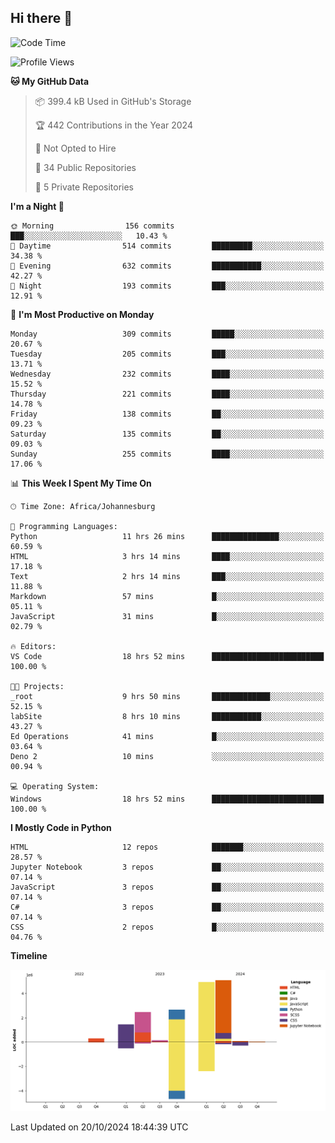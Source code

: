 ## Hi there 👋
<!--START_SECTION:waka-->
![Code Time](http://img.shields.io/badge/Code%20Time-53%20hrs%2012%20mins-blue)

![Profile Views](http://img.shields.io/badge/Profile%20Views-21-blue)

**🐱 My GitHub Data** 

> 📦 399.4 kB Used in GitHub's Storage 
 > 
> 🏆 442 Contributions in the Year 2024
 > 
> 🚫 Not Opted to Hire
 > 
> 📜 34 Public Repositories 
 > 
> 🔑 5 Private Repositories 
 > 
**I'm a Night 🦉** 

```text
🌞 Morning                156 commits         ███░░░░░░░░░░░░░░░░░░░░░░   10.43 % 
🌆 Daytime                514 commits         █████████░░░░░░░░░░░░░░░░   34.38 % 
🌃 Evening                632 commits         ███████████░░░░░░░░░░░░░░   42.27 % 
🌙 Night                  193 commits         ███░░░░░░░░░░░░░░░░░░░░░░   12.91 % 
```
📅 **I'm Most Productive on Monday** 

```text
Monday                   309 commits         █████░░░░░░░░░░░░░░░░░░░░   20.67 % 
Tuesday                  205 commits         ███░░░░░░░░░░░░░░░░░░░░░░   13.71 % 
Wednesday                232 commits         ████░░░░░░░░░░░░░░░░░░░░░   15.52 % 
Thursday                 221 commits         ████░░░░░░░░░░░░░░░░░░░░░   14.78 % 
Friday                   138 commits         ██░░░░░░░░░░░░░░░░░░░░░░░   09.23 % 
Saturday                 135 commits         ██░░░░░░░░░░░░░░░░░░░░░░░   09.03 % 
Sunday                   255 commits         ████░░░░░░░░░░░░░░░░░░░░░   17.06 % 
```


📊 **This Week I Spent My Time On** 

```text
🕑︎ Time Zone: Africa/Johannesburg

💬 Programming Languages: 
Python                   11 hrs 26 mins      ███████████████░░░░░░░░░░   60.59 % 
HTML                     3 hrs 14 mins       ████░░░░░░░░░░░░░░░░░░░░░   17.18 % 
Text                     2 hrs 14 mins       ███░░░░░░░░░░░░░░░░░░░░░░   11.88 % 
Markdown                 57 mins             █░░░░░░░░░░░░░░░░░░░░░░░░   05.11 % 
JavaScript               31 mins             █░░░░░░░░░░░░░░░░░░░░░░░░   02.79 % 

🔥 Editors: 
VS Code                  18 hrs 52 mins      █████████████████████████   100.00 % 

🐱‍💻 Projects: 
_root                    9 hrs 50 mins       █████████████░░░░░░░░░░░░   52.15 % 
labSite                  8 hrs 10 mins       ███████████░░░░░░░░░░░░░░   43.27 % 
Ed Operations            41 mins             █░░░░░░░░░░░░░░░░░░░░░░░░   03.64 % 
Deno 2                   10 mins             ░░░░░░░░░░░░░░░░░░░░░░░░░   00.94 % 

💻 Operating System: 
Windows                  18 hrs 52 mins      █████████████████████████   100.00 % 
```

**I Mostly Code in Python** 

```text
HTML                     12 repos            ███████░░░░░░░░░░░░░░░░░░   28.57 % 
Jupyter Notebook         3 repos             ██░░░░░░░░░░░░░░░░░░░░░░░   07.14 % 
JavaScript               3 repos             ██░░░░░░░░░░░░░░░░░░░░░░░   07.14 % 
C#                       3 repos             ██░░░░░░░░░░░░░░░░░░░░░░░   07.14 % 
CSS                      2 repos             █░░░░░░░░░░░░░░░░░░░░░░░░   04.76 % 
```



**Timeline**

![Lines of Code chart](https://raw.githubusercontent.com/brandenvs/brandenvs/main/assets/bar_graph.png)


 Last Updated on 20/10/2024 18:44:39 UTC
<!--END_SECTION:waka-->
<!--
**brandenvs/brandenvs** is a ✨ _special_ ✨ repository because its `README.md` (this file) appears on your GitHub profile.

Here are some ideas to get you started:

- 🔭 I’m currently working on ...
- 🌱 I’m currently learning ...
- 👯 I’m looking to collaborate on ...
- 🤔 I’m looking for help with ...
- 💬 Ask me about ...
- 📫 How to reach me: ...
- 😄 Pronouns: ...
- ⚡ Fun fact: ...
-->
